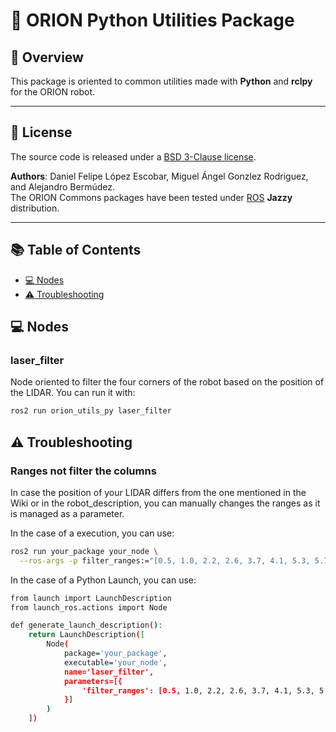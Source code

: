 # 🤖 ORION Python Utilities Package

## 🌟 Overview

This package is oriented to common utilities made with **Python** and **rclpy** for the ORION robot.

---

## 📝 License

The source code is released under a [BSD 3-Clause license](/LICENSE).

**Authors**: Daniel Felipe López Escobar, Miguel Ángel Gonzlez Rodriguez, and Alejandro Bermúdez.  
The ORION Commons packages have been tested under [ROS](https://www.ros.org/) **Jazzy** distribution.

---

## 📚 Table of Contents

- [💻 Nodes](#-nodes)
- [⚠️ Troubleshooting](#️-troubleshooting)

## 💻 Nodes

### laser_filter

Node oriented to filter the four corners of the robot based on the position of the LIDAR.
You can run it with:

~~~bash
ros2 run orion_utils_py laser_filter
~~~

## ⚠️ Troubleshooting

### Ranges not filter the columns

In case the position of your LIDAR differs from the one mentioned in the Wiki or in the robot_description, you can manually changes the ranges as it is managed as a parameter.

In the case of a execution, you can use:

~~~bash
ros2 run your_package your_node \
  --ros-args -p filter_ranges:="[0.5, 1.0, 2.2, 2.6, 3.7, 4.1, 5.3, 5.7]"
~~~

In the case of a Python Launch, you can use:

~~~bash
from launch import LaunchDescription
from launch_ros.actions import Node

def generate_launch_description():
    return LaunchDescription([
        Node(
            package='your_package',
            executable='your_node',
            name='laser_filter',
            parameters=[{
                'filter_ranges': [0.5, 1.0, 2.2, 2.6, 3.7, 4.1, 5.3, 5.7]
            }]
        )
    ])
~~~
